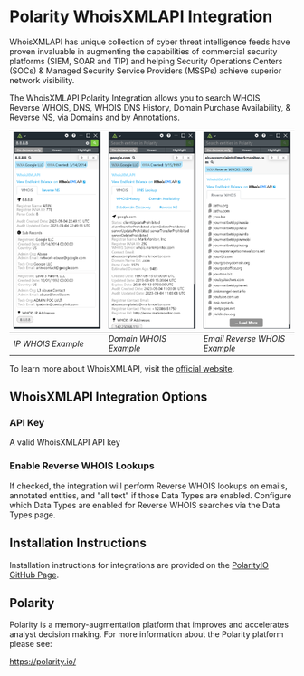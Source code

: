 # Polarity WhoisXMLAPI Integration

WhoisXMLAPI has unique collection of cyber threat intelligence feeds have proven invaluable in augmenting the capabilities of commercial security platforms (SIEM, SOAR and TIP) and helping Security Operations Centers (SOCs) & Managed Security Service Providers (MSSPs) achieve superior network visibility.

The WhoisXMLAPI Polarity Integration allows you to search WHOIS, Reverse WHOIS, DNS, WHOIS DNS History, Domain Purchase Availability, & Reverse NS, via Domains and by Annotations.


| ![](images/integration-example-ip.png) | ![](/images/integration-example-domain.png) | ![](images/integration-example-email.png) 
|----------------------------------------|---------------------------------------------|-------------------------------------------|
| *IP WHOIS Example*                     | *Domain WHOIS Example*                | *Email Reverse WHOIS Example*             |

To learn more about WhoisXMLAPI, visit the [official website](https://main.whoisxmlapi.com/).

## WhoisXMLAPI Integration Options

### API Key

A valid WhoisXMLAPI API key

### Enable Reverse WHOIS Lookups

If checked, the integration will perform Reverse WHOIS lookups on emails, annotated entities, and "all text" if those Data Types are enabled. Configure which Data Types are enabled for Reverse WHOIS searches via the Data Types page.

## Installation Instructions

Installation instructions for integrations are provided on the [PolarityIO GitHub Page](https://polarityio.github.io/).

## Polarity

Polarity is a memory-augmentation platform that improves and accelerates analyst decision making. For more information about the Polarity platform please see:

https://polarity.io/
